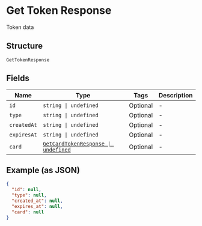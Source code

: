 
# Get Token Response

Token data

## Structure

`GetTokenResponse`

## Fields

| Name | Type | Tags | Description |
|  --- | --- | --- | --- |
| `id` | `string \| undefined` | Optional | - |
| `type` | `string \| undefined` | Optional | - |
| `createdAt` | `string \| undefined` | Optional | - |
| `expiresAt` | `string \| undefined` | Optional | - |
| `card` | [`GetCardTokenResponse \| undefined`](../../doc/models/get-card-token-response.md) | Optional | - |

## Example (as JSON)

```json
{
  "id": null,
  "type": null,
  "created_at": null,
  "expires_at": null,
  "card": null
}
```

